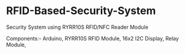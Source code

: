 # RFID-Based-Security-System
Security System using RYRR10S RFID/NFC Reader Module

Components:-
Arduino,
RYRR10S RFID Module,
16x2 I2C Display,
Relay Module,
